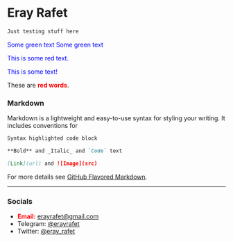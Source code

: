 # Eray Rafet

```diff
Just testing stuff here
```
<font color="blue"> Some green text </font>
<span style="color: blue"> Some green text </span>
<p style='color:blue'>This is some red text.</p>

<font color="blue">This is some text!</font>

These are <b style='color:red'>red words</b>.

### Markdown

Markdown is a lightweight and easy-to-use syntax for styling your writing. It includes conventions for

```markdown
Syntax highlighted code block

**Bold** and _Italic_ and `Code` text

[Link](url) and ![Image](src)
```

For more details see [GitHub Flavored Markdown](https://guides.github.com/features/mastering-markdown/).

---

### Socials

* <b style='color:red'>Email:</b> [erayrafet@gmail.com](erayrafet@gmail.com)
* Telegram: [@erayrafet](https://t.me/erayrafet)
* Twitter: [@eray_rafet](https://twitter.com/eray_rafet)
